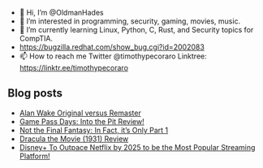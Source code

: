 - 👋 Hi, I’m @OldmanHades
- 👀 I’m interested in programming, security, gaming, movies, music.
- 🌱 I’m currently learning Linux, Python, C, Rust, and Security topics for CompTIA.
- https://bugzilla.redhat.com/show_bug.cgi?id=2002083
- 📫 How to reach me Twitter @timothypecoraro
Linktree: https://linktr.ee/timothypecoraro

## Blog posts
<!-- BLOG-POST-LIST:START -->
- [Alan Wake Original versus Remaster](https://medium.com/@timothypecoraro/alan-wake-original-versus-remaster-755d242797b9?source=rss-5097f5c9b801------2)
- [Game Pass Days: Into the Pit Review!](https://medium.com/@timothypecoraro/game-pass-days-into-the-pit-d982c5322ead?source=rss-5097f5c9b801------2)
- [Not the Final Fantasy: In Fact, it’s Only Part 1](https://medium.com/@timothypecoraro/not-the-final-fantasy-in-fact-its-only-part-1-5271f291e822?source=rss-5097f5c9b801------2)
- [Dracula the Movie (1931) Review](https://medium.com/@timothypecoraro/dracula-the-movie-1931-dd65ada3e28c?source=rss-5097f5c9b801------2)
- [Disney+ To Outpace Netflix by 2025 to be the Most Popular Streaming Platform!](https://medium.com/@timothypecoraro/disney-to-outpace-netflix-by-2025-to-be-the-most-popular-streaming-platform-7c77c4bacb24?source=rss-5097f5c9b801------2)
<!-- BLOG-POST-LIST:END -->
